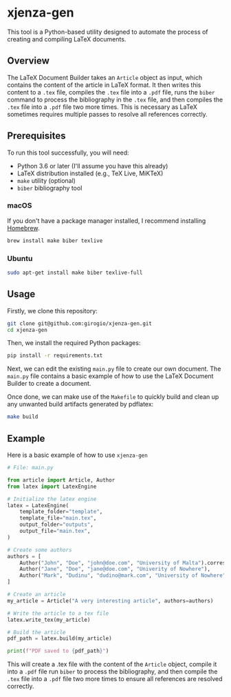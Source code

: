 # xjenza-gen

This tool is a Python-based utility designed to automate the process of creating
and compiling LaTeX documents.

## Overview

The LaTeX Document Builder takes an `Article` object as input, which contains
the content of the article in LaTeX format. It then writes this content to a
`.tex` file, compiles the `.tex` file into a `.pdf` file, runs the `biber`
command to process the bibliography in the `.tex` file, and then compiles the
`.tex` file into a `.pdf` file two more times. This is necessary as LaTeX
sometimes requires multiple passes to resolve all references correctly.

## Prerequisites

To run this tool successfully, you will need:

- Python 3.6 or later (I'll assume you have this already)
- LaTeX distribution installed (e.g., TeX Live, MiKTeX)
- `make` utility (optional)
- `biber` bibliography tool

### macOS

If you don't have a package manager installed, I recommend installing
[Homebrew](https://brew.sh/).

```bash
brew install make biber texlive
```

### Ubuntu

```bash
sudo apt-get install make biber texlive-full
```

## Usage

Firstly, we clone this repository:

```bash
git clone git@github.com:girogio/xjenza-gen.git
cd xjenza-gen
```

Then, we install the required Python packages:

```bash
pip install -r requirements.txt
```

Next, we can edit the existing `main.py` file to create our own document. The
`main.py` file contains a basic example of how to use the LaTeX Document Builder
to create a document.

Once done, we can make use of the `Makefile` to quickly build and clean up any unwanted build artifacts generated by pdflatex:

```bash
make build
```

## Example

Here is a basic example of how to use `xjenza-gen`

```python
# File: main.py

from article import Article, Author
from latex import LatexEngine

# Initialize the latex engine
latex = LatexEngine(
    template_folder="template",
    template_file="main.tex",
    output_folder="outputs",
    output_file="main.tex",
)

# Create some authors
authors = [
    Author("John", "Doe", "john@doe.com", "University of Malta").corresponding(),
    Author("Jane", "Doe", "jane@doe.com", "Univerity of Nowhere"),
    Author("Mark", "Dudinu", "dudino@mark.com", "University of Nowhere"),
]

# Create an article
my_article = Article("A very interesting article", authors=authors)

# Write the article to a tex file
latex.write_tex(my_article)

# Build the article
pdf_path = latex.build(my_article)

print(f"PDF saved to {pdf_path}")

```

This will create a .tex file with the content of the `Article` object, compile
it into a `.pdf` file run `biber` to process the bibliography, and then compile
the `.tex` file into a `.pdf` file two more times to ensure all references are
resolved correctly.
